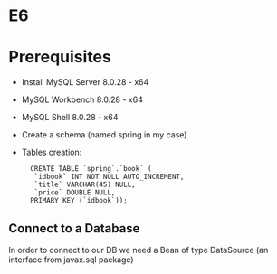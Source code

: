 # E6

# Prerequisites

- Install MySQL Server 8.0.28 - x64
- MySQL Workbench 8.0.28 - x64
- MySQL Shell 8.0.28 - x64
- Create a schema (named spring in my case)
- Tables creation:

        CREATE TABLE `spring`.`book` (
         `idbook` INT NOT NULL AUTO_INCREMENT,
         `title` VARCHAR(45) NULL,
         `price` DOUBLE NULL,
        PRIMARY KEY (`idbook`));

## Connect to a Database

In order to connect to our DB we need a Bean of type DataSource (an interface from javax.sql package)



